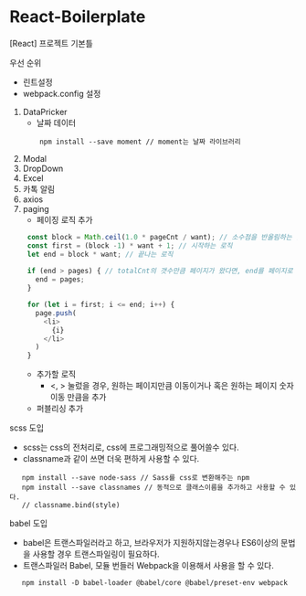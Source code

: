# React-Boilerplate
[React] 프로젝트 기본틀

우선 순위
- 린트설정
- webpack.config 설정

1. DataPricker
   - 날짜 데이터
    ```npm
        npm install --save moment // moment는 날짜 라이브러리
    ```
2. Modal
3. DropDown
4. Excel
5. 카톡 알림
6. axios
7. paging
   - 페이징 로직 추가
   ```javascript
    const block = Math.ceil(1.0 * pageCnt / want); // 소수점을 반올림하는 함수
    const first = (block -1) * want + 1; // 시작하는 로직
    let end = block * want; // 끝나는 로직
    
    if (end > pages) { // totalCnt의 갯수만큼 페이지가 왔다면, end를 페이지로 변환해서 더 큰 페이지가 나오기 방지
      end = pages;
    }
   
    for (let i = first; i <= end; i++) {
      page.push(
        <li>
          {i}
        </li>
      )
    }
   ```
   - 추가할 로직 
      - <, > 눌렀을 경우, 원하는 페이지만큼 이동이거나 혹은 원하는 페이지 숫자이동 만큼을 추가
   - 퍼블리싱 추가 
   
scss 도입
- scss는 css의 전처리로, css에 프로그래밍적으로 풀어쓸수 있다.
- classname과 같이 쓰면 더욱 편하게 사용할 수 있다.
```npm
   npm install --save node-sass // Sass를 css로 변환해주는 npm
   npm install --save classnames // 동적으로 클래스이름을 추가하고 사용할 수 있다.
   // classname.bind(style)
```

babel 도입
- babel은 트랜스파일러라고 하고, 브라우저가 지원하지않는경우나 ES6이상의 문법을 사용할 경우 트랜스파일링이 필요하다.
- 트랜스파일러 Babel, 모듈 번들러 Webpack을 이용해서 사용을 할 수 있다.
```npm
   npm install -D babel-loader @babel/core @babel/preset-env webpack
```
